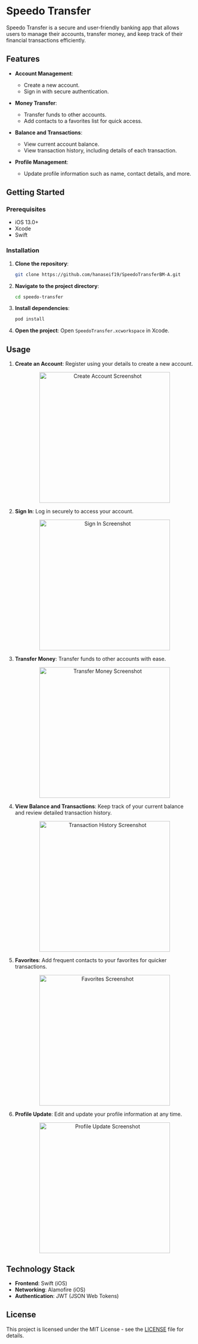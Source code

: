 # Speedo Transfer

Speedo Transfer is a secure and user-friendly banking app that allows users to manage their accounts, transfer money, and keep track of their financial transactions efficiently.

## Features

- **Account Management**: 
  - Create a new account.
  - Sign in with secure authentication.
  
- **Money Transfer**:
  - Transfer funds to other accounts.
  - Add contacts to a favorites list for quick access.

- **Balance and Transactions**:
  - View current account balance.
  - View transaction history, including details of each transaction.

- **Profile Management**:
  - Update profile information such as name, contact details, and more.
    

## Getting Started

### Prerequisites

- iOS 13.0+ 
- Xcode 
- Swift 

### Installation

1. **Clone the repository**:
    ```bash
    git clone https://github.com/hanaseif19/SpeedoTransferBM-A.git
    ```

2. **Navigate to the project directory**:
    ```bash
    cd speedo-transfer
    ```

3. **Install dependencies**:
     ```bash
     pod install
     ```
  
4. **Open the project**:
     Open `SpeedoTransfer.xcworkspace` in Xcode.

## Usage

1. **Create an Account**: Register using your details to create a new account.  
   <p align="center">
   <img src="https://github.com/user-attachments/assets/067d1c2c-e58e-4e88-9950-6ccff3142454" alt="Create Account Screenshot" width="350">
   </p>

2. **Sign In**: Log in securely to access your account.  
   <p align="center">
   <img src="https://github.com/user-attachments/assets/19a07fac-8456-466b-992e-9332b34d3e47" alt="Sign In Screenshot" width="350">
   </p>

3. **Transfer Money**: Transfer funds to other accounts with ease.  
   <p align="center">
   <img src="https://github.com/user-attachments/assets/2e57ccc2-c379-4ea2-9127-d2e0da441a91" alt="Transfer Money Screenshot" width="350">
   </p>

4. **View Balance and Transactions**: Keep track of your current balance and review detailed transaction history.  
   <p align="center">
   <img src="https://github.com/user-attachments/assets/92e69d1e-1bd1-457a-9bd6-ba804ea90dc8" alt="Transaction History Screenshot" width="350">
   </p>

5. **Favorites**: Add frequent contacts to your favorites for quicker transactions.  
   <p align="center">
   <img src="https://github.com/user-attachments/assets/c733a2de-7932-4d44-88eb-44b98e4eb335" alt="Favorites Screenshot" width="350">
   </p>

6. **Profile Update**: Edit and update your profile information at any time.  
   <p align="center">
   <img src="https://github.com/user-attachments/assets/c0c198a3-9b6c-4ac0-b2d0-f5996f7d2044" alt="Profile Update Screenshot" width="350">
   </p>

## Technology Stack

- **Frontend**: Swift (iOS)
- **Networking**: Alamofire (iOS)
- **Authentication**: JWT (JSON Web Tokens)

## License

This project is licensed under the MIT License - see the [LICENSE](LICENSE) file for details.
